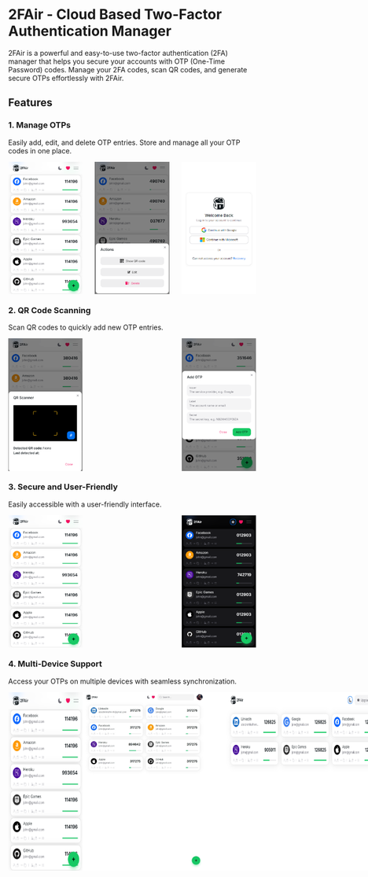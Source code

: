 # 2FAir - Cloud Based Two-Factor Authentication Manager

2FAir is a powerful and easy-to-use two-factor authentication (2FA) manager that helps you secure your accounts with OTP (One-Time Password) codes. Manage your 2FA codes, scan QR codes, and generate secure OTPs effortlessly with 2FAir.

## Features

### 1. **Manage OTPs**

Easily add, edit, and delete OTP entries. Store and manage all your OTP codes in one place.

<div style="display: flex; justify-content: space-between;">
    <img src="./screenshots/s4.png" alt="Manage OTPs 1" width="30%" />
    <img src="./screenshots/s5.png" alt="Manage OTPs 2" width="30%" />
    <img src="./screenshots/s9.png" alt="Manage OTPs 3" width="30%" />
</div>

### 2. **QR Code Scanning**

Scan QR codes to quickly add new OTP entries.

<div style="display: flex; justify-content: space-between;">
    <img src="./screenshots/s6.png" alt="QR Code Scanning 1" width="30%" />
    <img src="./screenshots/s7.png" alt="QR Code Scanning 2" width="30%" />
</div>

### 3. **Secure and User-Friendly**

Easily accessible with a user-friendly interface.

<div style="display: flex; justify-content: space-between;">
    <img src="./screenshots/s4.png" alt="User-Friendly Interface 1" width="30%" />
    <img src="./screenshots/s8.png" alt="User-Friendly Interface 2" width="30%" />
</div>

### 4. **Multi-Device Support**

Access your OTPs on multiple devices with seamless synchronization.

<div style="display: flex; justify-content: space-between;">
    <img src="./screenshots/s4.png" alt="Multi-Device Support 1" width="30%" />
    <img src="./screenshots/tablet.jpeg" alt="Multi-Device Support 2" width="50%" />
    <img src="./screenshots/pc.png" alt="Multi-Device Support 2"/>
</div>

<!-- ### 5. **Backup and Restore**

Easily backup and restore your OTP data to ensure you never lose access to your accounts.

<div style="display: flex; justify-content: space-between;">
    <img src="./screenshots/backup_restore1.png" alt="Backup and Restore 1" width="30%" />
    <img src="./screenshots/backup_restore2.png" alt="Backup and Restore 2" width="30%" />
</div> -->
